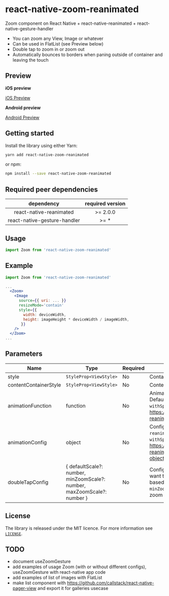 # react-native-zoom-reanimated

Zoom component on React Native + react-native-reanimated + react-native-gesture-handler

* You can zoom any View, Image or whatever
* Can be used in FlatList (see Preview below)
* Double tap to zoom in or zoom out
* Automatically bounces to borders when paning outside of container and leaving the touch

## Preview

**iOS preview**

[iOS Preview](https://user-images.githubusercontent.com/11584712/174407015-2cd13692-a32e-4591-8cce-b47f6edb3cb9.mp4)

**Android preview**

[Android Preview](https://github.com/kesha-antonov/react-native-zoom-reanimated/assets/11584712/7e8a572b-8130-4aea-88c7-2ca035a155a1)

## Getting started

Install the library using either Yarn:

```bash
yarn add react-native-zoom-reanimated
```

or npm:

```bash
npm install --save react-native-zoom-reanimated
```

## Required peer dependencies

|          dependency          | required version |
|:----------------------------:|:----------------:|
|   react-native-reanimated    |    \>= 2.0.0     |
| react-native-gesture-handler |      \>= *       |


## Usage

```javascript
import Zoom from 'react-native-zoom-reanimated'
```

## Example

```jsx
import Zoom from 'react-native-zoom-reanimated'

...
  <Zoom>
    <Image
      source={{ uri: ... }}
      resizeMode='contain'
      style={{
        width: deviceWidth,
        height: imageHeight * deviceWidth / imageWidth,
       }}
    />
  </Zoom>
...
```

## Parameters

| Name                  | Type                   | Required | Description                                                                                                                                                                                                              |
|-----------------------|------------------------|----------|------------------|
| style                 | `StyleProp<ViewStyle>` | No       | Container style |
| contentContainerStyle | `StyleProp<ViewStyle>` | No       | Content container style |
| animationFunction     | function               | No       | Animation function from `react-native-reanimated`. Default: `withTiming`. For example, you can use `withSpring` instead: https://docs.swmansion.com/react-native-reanimated/docs/api/animations/withSpring |
| animationConfig       | object                 | No       | Config for animation function from `react-native-reanimated`. For example, avaiable options for `withSpring` animation: https://docs.swmansion.com/react-native-reanimated/docs/api/animations/withSpring#options-object |
| doubleTapConfig       | { defaultScale?: number, minZoomScale?: number, maxZoomScale?: number } | No | Config for zoom on double tap. `defaultScale` - if you want to have fixed zoom on double tap, or calculated based on dimensions then leave it as it is. `minZoomScale` and `maxZoomScale` define range with min zoom & max zoom on double tap |


## License

The library is released under the MIT licence. For more information see [`LICENSE`](/LICENSE).

## TODO

- document useZoomGesture
- add examples of usage Zoom (with or without different configs), useZoomGesture with react-native app code
- add examples of list of images with FlatList
- make list component with https://github.com/callstack/react-native-pager-view and export it for galleries usecase
